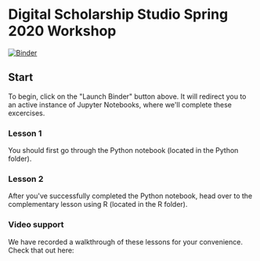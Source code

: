 # Digital Scholarship Studio Spring 2020 Workshop
 [![Binder](http://mybinder.org/badge.svg)](http://mybinder.org/v2/gh/binder-examples/r_with_python/master?urlpath=lab)
 
## Start

To begin, click on the "Launch Binder" button above. It will redirect you to an active instance of Jupyter Notebooks, where we'll complete these excercises. 

### Lesson 1

You should first go through the Python notebook (located in the Python folder). 

### Lesson 2

After you've successfully completed the Python notebook, head over to the complementary lesson using R (located in the R folder). 

### Video support

We have recorded a walkthrough of these lessons for your convenience. Check that out here: 
